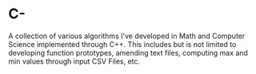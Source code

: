 # C-

A collection of various algorithms I've developed in Math and Computer Science implemented through C++.
This includes but is not limited to developing function prototypes, amending text files, computing max and min values through input CSV Files, etc.

